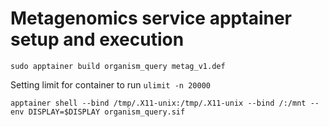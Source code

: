 # Metagenomics service apptainer setup and execution 
```sudo apptainer build organism_query metag_v1.def```

Setting limit for container to run
```ulimit -n 20000```


```apptainer shell --bind /tmp/.X11-unix:/tmp/.X11-unix --bind /:/mnt --env DISPLAY=$DISPLAY organism_query.sif```